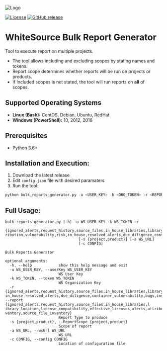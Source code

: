 ![Logo](https://whitesource-resources.s3.amazonaws.com/ws-sig-images/Whitesource_Logo_178x44.png)  

[![License](https://img.shields.io/badge/License-Apache%202.0-yellowgreen.svg)](https://opensource.org/licenses/Apache-2.0)
[![GitHub release](https://img.shields.io/github/v/release/whitesource-ps/ws-bulk-report-generator)](https://github.com/whitesource-ps/ws-bulk-report-generator/releases/latest)
# WhiteSource Bulk Report Generator
Tool to execute report on multiple projects.  
* The tool allows including and excluding scopes by stating names and tokens.
* Report scope determines whether reports will be run on projects or products.
* If Included scopes is not stated, the tool will run reports on **all** of scopes.

## Supported Operating Systems
- **Linux (Bash):**	CentOS, Debian, Ubuntu, RedHat
- **Windows (PowerShell):**	10, 2012, 2016

## Prerequisites
* Python 3.6+

## Installation and Execution:
1. Download the latest release 
2. Edit `config.json` file with desired paramaters  
3. Run the tool:
```python
python bulk_reports_generator.py -u <USER_KEY> -k <ORG_TOKEN> -r <REPORT_NAME> -s <REPORT_SCOPE>  
```
## Full Usage:
```
bulk-reports-generator.py [-h] -u WS_USER_KEY -k WS_TOKEN -r
                                 {ignored_alerts,request_history,source_files,in_house_libraries,library_location,license_compatibility,effective_licenses,alerts,attributes,att
ribution,vulnerability,risk,in_house,resolved_alerts,due_diligence,container_vulnerability,bugs,inventory,source_file_inventory}
                                 [-s {project,product}] [-a WS_URL]
                                 [-c CONFIG]

Bulk Reports Generator

optional arguments:
  -h, --help            show this help message and exit
  -u WS_USER_KEY, --userKey WS_USER_KEY
                        WS User Key
  -k WS_TOKEN, --token WS_TOKEN
                        WS Organization Key
  -r {ignored_alerts,request_history,source_files,in_house_libraries,library_location,license_compatibility,effective_licenses,alerts,attributes,attribution,vulnerability,risk,
in_house,resolved_alerts,due_diligence,container_vulnerability,bugs,inventory,source_file_inventory}, --report {ignored_alerts,request_history,source_files,in_house_libraries,l
ibrary_location,license_compatibility,effective_licenses,alerts,attributes,attribution,vulnerability,risk,in_house,resolved_alerts,due_diligence,container_vulnerability,bugs,in
ventory,source_file_inventory}
                        Report Type to produce
  -s {project,product}, --ReportScope {project,product}
                        Scope of report
  -a WS_URL, --wsUrl WS_URL
                        WS URL
  -c CONFIG, --config CONFIG
                        Location of configuration file
```
